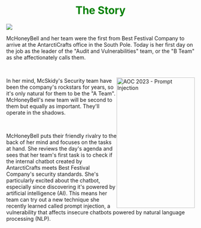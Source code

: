 <h1 align="center" style="color:green;">The Story</h1>
<img align="center" src="https://tryhackme-images.s3.amazonaws.com/user-uploads/63588b5ef586912c7d03c4f0/room-content/fa2b10afd679df9896a1de9ee2a4486b.svg">
<br>
<p>McHoneyBell and her team were the first from Best Festival Company to arrive at the AntarctiCrafts office in the South Pole. Today is her first day on the job as the leader of the "Audit and Vulnerabilities" team, or the "B Team" as she affectionately calls them.</p>
<br>
<p><img src="https://tryhackme-images.s3.amazonaws.com/user-uploads/63588b5ef586912c7d03c4f0/room-content/8447511ae3fa9f6a11c9be68e917cc4e.svg" style="width:208.945px;float:right;height:348.227px" class="note-float-right" alt="AOC 2023 - Prompt Injection"></p>
<p>In her mind, McSkidy's Security team have been the company's rockstars for years, so it's only natural for them to be the "A Team". McHoneyBell's new team will be second to them but equally as important. They'll operate in the shadows.</p>
<br>
<p>McHoneyBell puts their friendly rivalry to the back of her mind and focuses on the tasks at hand. She reviews the day's agenda and sees that her team's first task is to check if the internal chatbot created by AntarctiCrafts meets Best Festival Company's security standards. She's particularly excited about the chatbot, especially since discovering it's powered by artificial intelligence (AI). This means her team can try out a new technique she recently learned called prompt injection, a vulnerability that affects insecure chatbots powered by natural language processing (NLP).</p>



